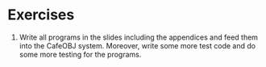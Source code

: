 # Exercises
1. Write all programs in the slides including the appendices and feed them into the CafeOBJ system. Moreover, write some more test code and do some more testing for the programs.
